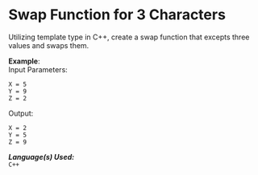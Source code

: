 # Swap Function for 3 Characters
Utilizing template type in C++, create a swap function that excepts three values and swaps them.

**Example**:  
Input Parameters:  
```
X = 5
Y = 9
Z = 2
```

Output:  
```
X = 2
Y = 5
Z = 9
```

***Language(s) Used:***  
`C++`
